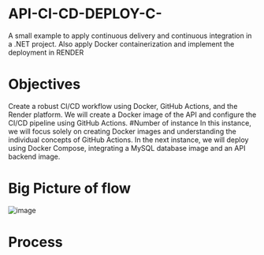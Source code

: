 # API-CI-CD-DEPLOY-C-
A small example to apply continuous delivery and continuous integration in a .NET project. Also apply Docker containerization and implement the deployment in RENDER


# Objectives
Create a robust CI/CD workflow using Docker, GitHub Actions, and the Render platform. We will create a Docker image of the API and configure the CI/CD pipeline using GitHub Actions.
#Number of instance
In this instance, we will focus solely on creating Docker images and understanding the individual concepts of GitHub Actions. In the next instance, we will deploy using Docker Compose, integrating a MySQL database image and an API backend image.

# Big Picture of flow


![image](https://github.com/user-attachments/assets/18402582-c3af-4a5a-a627-bfa33801baf0)


# Process
